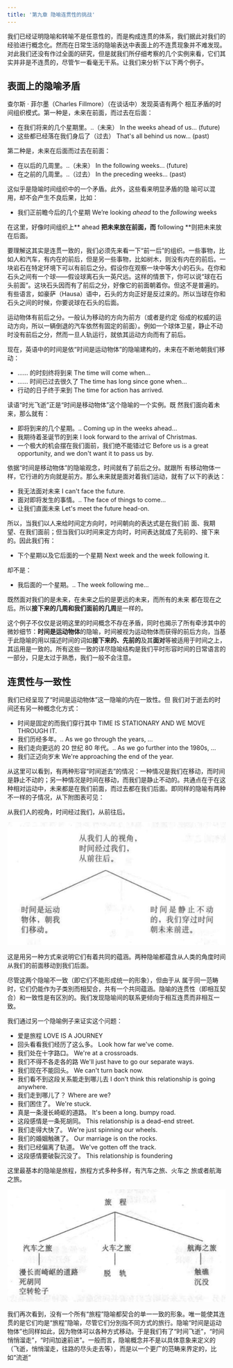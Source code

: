 ```yaml
---
title: '第九章 隐喻连贯性的挑战'
---
```


我们已经证明隐喻和转喻不是任意性的，而是构成连贯的体系，我们据此对我们的经验进行概念化。然而在日常生活的隐喻表达中表面上的不连贯现象并不难发现。对此我们还没有作过全面的研究，但是就我们所仔细考察的几个实例来看，它们其实并非是不连贯的，尽管乍一看毫无干系。让我们来分析下以下两个例子。

## 表面上的隐喻矛盾

查尔斯 · 菲尔墨（Charles Fillmore）（在谈话中）发现英语有两个 相互矛盾的时间组织模式。第一种是，未来在前面，而过去在后面：

- 在我们将来的几个星期里。..（未来）
  In the weeks ahead of us... (future)
- 这些都已经落在我们身后了（过去）
  That's all behind us now... (past)

第二种是，未来在后面而过去在前面：

- 在以后的几周里。..（未来）
  In the following weeks... (future)
- 在之前的几周里。..（过去）
  In the preceding weeks... (past)

这似乎是隐喻时间组织中的一个矛盾。此外，这些看来明显矛盾的隐 喻可以混用，却不会产生不良后果，比如：

- 我们正前瞻今后的几个星期
  We’re looking *ahead* to the *following* weeks

在这里，好像时间组织上** ahead **把未来放在前面，而** following **则把未来放在后面。

要理解这其实是连贯一致的，我们必须先来看一下“前一后”的组织。一些事物，比如人和汽车，有内在的前后，但是另一些事物，比如树木，则没有内在的前后。一块岩石在特定环境下可以有前后之分。假设你在观察一块中等大小的石头。在你和石头之间有一个球——假设球离石头一英尺远。这样的情景下，你可以说“球在石头前面”。这块石头因而有了前后之分，好像它的前面朝着你。但这不是普遍的。有些语言，如豪萨（Hausa）语中，石头的方向正好是反过来的。所以当球在你和石头之间的时候，你要说球在石头的后面。

运动物体有前后之分。一般认为移动的方向为前方（或者是约定 俗成的权威的运动方向，所以一辆倒退的汽车依然有固定的前面）。例如一个球体卫星，静止不动时没有前后之分，然而一旦人轨运行，就依其运动方向而有了前后。

现在，英语中的时间是依“时间是运动物体”的隐喻建构的，未来在不断地朝我们移动：

- ...... 的时刻终将到来
  The time will come when...
- ...... 时间已过去很久了
  The time has long since gone when...
- 行动的日子终于来到
  The time for action has arrived.

读语“时光飞逝”正是“时间是移动物体”这个隐喻的一个实例。既 然我们面向着未来，那么就有：

- 即将到来的几个星期。..
  Coming up in the weeks ahead...
- 我期待着圣诞节的到来
  I look forward to the arrival of Christmas.
- 一个极大的机会摆在我们面前，我们绝不能错过它
  Before us is a great opportunity, and we don't want it to pass us by.

依据“时间是移动物体”的隐喻观念，时间就有了前后之分。就跟所 有移动物体一样，它行进的方向就是前方。那么未来就是面对着我们运动，就有了以下的表达：

- 我无法面对未来
  I can't face the future.
- 面对即将发生的事情。..
  The face of things to come...
- 让我们直面未来
  Let's meet the future head-on.

所以，当我们以人来给时间定方向时，吋间朝向的表达式是在我们前 面、我期望、在我们面前；但当我们以时间来定方向时，时间表达就成了先前的、接下来的。因此我们有：

- 下个星期以及它后面的一个星期
  Next week and the week following it.

却不是：

- 我后面的一个星期。..
  The week following me...

既然面对我们的是未来，在未来之后的是更远的未来，而所有的未来 都在现在之后。所以**接下来的几周和我们面前的几周**是一样的。

这个例子不仅仅是说明这里的时间概念不存在矛盾，同时也揭示了所有牵涉其中的微妙细节：**时间是运动物体**的隐喻，时间被视为运动物体而获得的前后方向，当基于此隐喻的用以描述时间的词如**接下来的、先前的**及其**面对**等被适用于时间之上，其运用是一致的。所有这些一致的详尽隐喻结构是我们平时形容时间的日常语言的一部分，只是太过于熟悉，我们一般不会注意。

## 连贯性与一致性

我们已经呈现了“时间是运动物体”这一隐喻的内在一致性。但 我们对于逝去的时间还有另一种概念化方式：

- 时间是固定的而我们穿行其中
  TIME IS STATIONARY AND WE MOVE THROUGH IT.
- 我们历经多年。..
  As we go through the years, ...
- 我们走向更远的 20 世纪 80 年代。..
  As we go further into the 1980s, ...
- 我们正迈向岁末
  We're approaching the end of the year.

从这里可以看到，有两种形容“时间逝去”的情况：一种情况是我们在移动，而时间是静止不动的；另一种情况是时间在移动，而我们是静止不动的。共通点在于在这种相对运动中，未来都是在我们前面，而过去都在我们后面。即同样的隐喻有两种不一样的子情况，从下附图表可见：

从我们人的视角，时间经过我们，从前往后。

![](../images/09-01.png)

这是用另一种方式来说明它们有着共同的蕴涵。两种隐喻都蕴含从人类的角度时间从我们的前面移动到我们后面。

尽管这两个隐喻不一致（即它们不能形成统一的形象），但由于从 属于同一范畴时，它们仍能作为子类別而相契合，共有一个共同蕴涵。隐喻的连贯性（即相互契合）和一致性是有区別的。我们发现隐喻间的联系更倾向于相互连贯而非相互一致。

我们通过另一个隐喻例子来证实这个问题：

- 爱是旅程
  LOVE IS A JOURNEY
- 回头看看我们经历了这么多。
  Look how far we've come.
- 我们处在十字路口。
  We're at a crossroads.
- 我们不得不各走各的路
  We'll just have to go our separate ways.
- 我们现在不能回头。
  We can't turn back now.
- 我们看不到这段关系能走到哪儿去
  I don't think this relationship is going anywhere.
- 我们走到哪儿了？
  Where are we?
- 我们困住了。
  We're stuck.
- 真是一条漫长崎岖的道路。
  It's been a long. bumpy road.
- 这段感情是一条死胡同。
  This relationship is a dead-end street.
- 我们走得大快了。
  We're just spinning our wheels.
- 我们的婚姻触礁了。
  Our marriage is on the rocks.
- 我们已经偏离了轨道。
  We've gotten off the track.
- 这段感情要破裂沉没了。
  This relationship is foundering

这里最基本的隐喻是旅程，旅程方式多种多样，有汽车之旅、火车之 旅或者航海之旅。

![](../images/09-02.png)

我们再次看到，没有一个所有“旅程”隐喻都契合的单一一致的形象。唯一能使其连贯的是它们均是“旅程”隐喻，尽管它们分別指不同方式的旅行。隐喻“时间是运动物体”也同样如此，因为物体可以各种方式移动。于是我们有了“时间飞逝”，“时间悄悄溜走”，“时间加速前进”。一般而言，隐喻概念并不是以具体意象来定义的（飞逝，悄悄溜走，往路的尽头走去等），而是以一个更广的范畴来界定的，比如“流逝”
